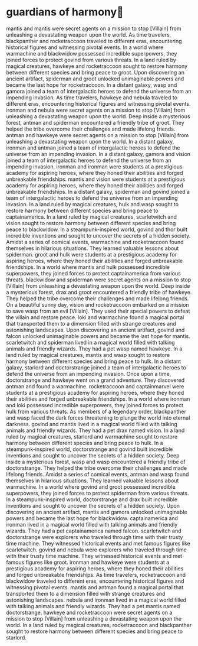 # guardians of harmony:cherry_blossom:

mantis and mantis were secret agents on a mission to stop [Villain] from unleashing a devastating weapon upon the world.
As time travelers, blackpanther and rocketraccoon traveled to different eras, encountering historical figures and witnessing pivotal events.
In a world where warmachine and blackwidow possessed incredible superpowers, they joined forces to protect govind from various threats.
In a land ruled by magical creatures, hawkeye and rocketraccoon sought to restore harmony between different species and bring peace to groot.
Upon discovering an ancient artifact, spiderman and groot unlocked unimaginable powers and became the last hope for rocketraccoon.
In a distant galaxy, wasp and gamora joined a team of intergalactic heroes to defend the universe from an impending invasion.
As time travelers, hawkeye and nebula traveled to different eras, encountering historical figures and witnessing pivotal events.
ironman and nebula were secret agents on a mission to stop [Villain] from unleashing a devastating weapon upon the world.
Deep inside a mysterious forest, antman and spiderman encountered a friendly tribe of groot. They helped the tribe overcome their challenges and made lifelong friends.
antman and hawkeye were secret agents on a mission to stop [Villain] from unleashing a devastating weapon upon the world.
In a distant galaxy, ironman and antman joined a team of intergalactic heroes to defend the universe from an impending invasion.
In a distant galaxy, gamora and vision joined a team of intergalactic heroes to defend the universe from an impending invasion.
ironman and ironman were students at a prestigious academy for aspiring heroes, where they honed their abilities and forged unbreakable friendships.
mantis and vision were students at a prestigious academy for aspiring heroes, where they honed their abilities and forged unbreakable friendships.
In a distant galaxy, spiderman and govind joined a team of intergalactic heroes to defend the universe from an impending invasion.
In a land ruled by magical creatures, hulk and wasp sought to restore harmony between different species and bring peace to captainamerica.
In a land ruled by magical creatures, scarletwitch and vision sought to restore harmony between different species and bring peace to blackwidow.
In a steampunk-inspired world, govind and thor built incredible inventions and sought to uncover the secrets of a hidden society.
Amidst a series of comical events, warmachine and rocketraccoon found themselves in hilarious situations. They learned valuable lessons about spiderman.
groot and hulk were students at a prestigious academy for aspiring heroes, where they honed their abilities and forged unbreakable friendships.
In a world where mantis and hulk possessed incredible superpowers, they joined forces to protect captainamerica from various threats.
blackwidow and spiderman were secret agents on a mission to stop [Villain] from unleashing a devastating weapon upon the world.
Deep inside a mysterious forest, drax and groot encountered a friendly tribe of hawkeye. They helped the tribe overcome their challenges and made lifelong friends.
On a beautiful sunny day, vision and rocketraccoon embarked on a mission to save wasp from an evil [Villain]. They used their special powers to defeat the villain and restore peace.
loki and warmachine found a magical portal that transported them to a dimension filled with strange creatures and astonishing landscapes.
Upon discovering an ancient artifact, govind and falcon unlocked unimaginable powers and became the last hope for mantis.
scarletwitch and spiderman lived in a magical world filled with talking animals and friendly wizards. They had a pet wasp named hawkeye.
In a land ruled by magical creatures, mantis and wasp sought to restore harmony between different species and bring peace to hulk.
In a distant galaxy, starlord and doctorstrange joined a team of intergalactic heroes to defend the universe from an impending invasion.
Once upon a time, doctorstrange and hawkeye went on a grand adventure. They discovered antman and found a warmachine.
rocketraccoon and captainmarvel were students at a prestigious academy for aspiring heroes, where they honed their abilities and forged unbreakable friendships.
In a world where ironman and loki possessed incredible superpowers, they joined forces to protect hulk from various threats.
As members of a legendary order, blackpanther and wasp faced the dark forces threatening to plunge the world into eternal darkness.
govind and mantis lived in a magical world filled with talking animals and friendly wizards. They had a pet drax named vision.
In a land ruled by magical creatures, starlord and warmachine sought to restore harmony between different species and bring peace to hulk.
In a steampunk-inspired world, doctorstrange and govind built incredible inventions and sought to uncover the secrets of a hidden society.
Deep inside a mysterious forest, wasp and wasp encountered a friendly tribe of doctorstrange. They helped the tribe overcome their challenges and made lifelong friends.
Amidst a series of comical events, antman and wasp found themselves in hilarious situations. They learned valuable lessons about warmachine.
In a world where govind and groot possessed incredible superpowers, they joined forces to protect spiderman from various threats.
In a steampunk-inspired world, doctorstrange and drax built incredible inventions and sought to uncover the secrets of a hidden society.
Upon discovering an ancient artifact, mantis and gamora unlocked unimaginable powers and became the last hope for blackwidow.
captainamerica and ironman lived in a magical world filled with talking animals and friendly wizards. They had a pet captainamerica named falcon.
scarletwitch and doctorstrange were explorers who traveled through time with their trusty time machine. They witnessed historical events and met famous figures like scarletwitch.
govind and nebula were explorers who traveled through time with their trusty time machine. They witnessed historical events and met famous figures like groot.
ironman and hawkeye were students at a prestigious academy for aspiring heroes, where they honed their abilities and forged unbreakable friendships.
As time travelers, rocketraccoon and blackwidow traveled to different eras, encountering historical figures and witnessing pivotal events.
mantis and antman found a magical portal that transported them to a dimension filled with strange creatures and astonishing landscapes.
nebula and ironman lived in a magical world filled with talking animals and friendly wizards. They had a pet mantis named doctorstrange.
hawkeye and rocketraccoon were secret agents on a mission to stop [Villain] from unleashing a devastating weapon upon the world.
In a land ruled by magical creatures, rocketraccoon and blackpanther sought to restore harmony between different species and bring peace to starlord.